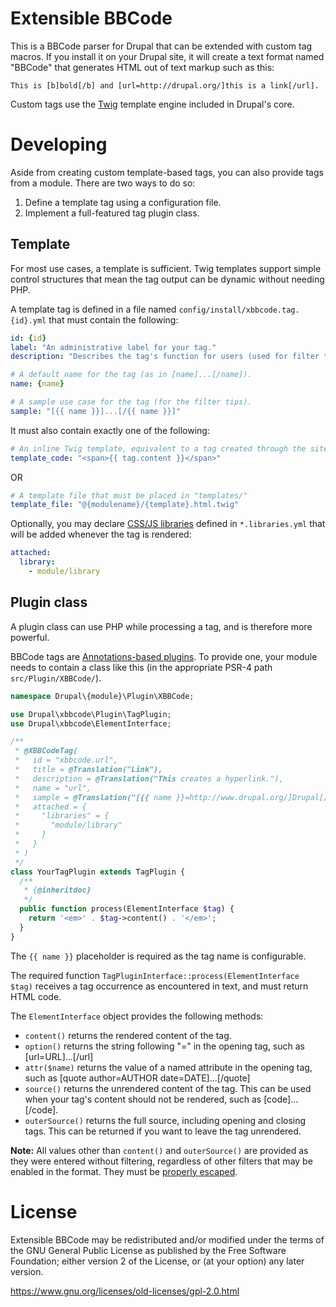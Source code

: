 # Extensible BBCode

This is a BBCode parser for Drupal that can be extended with custom tag macros.
If you install it on your Drupal site, it will create a text format named
"BBCode" that generates HTML out of text markup such as this:

    This is [b]bold[/b] and [url=http://drupal.org/]this is a link[/url].

Custom tags use the [Twig](http://twig.sensiolabs.org/) template engine included
in Drupal's core.

# Developing

Aside from creating custom template-based tags, you can also provide tags from a
module. There are two ways to do so:

1. Define a template tag using a configuration file.
2. Implement a full-featured tag plugin class.

## Template

For most use cases, a template is sufficient. Twig templates support simple
control structures that mean the tag output can be dynamic without needing PHP.

A template tag is defined in a file named `config/install/xbbcode.tag.{id}.yml`
that must contain the following:

```yaml
id: {id}
label: "An administrative label for your tag."
description: "Describes the tag's function for users (used for filter tips)."

# A default name for the tag (as in [name]...[/name]).
name: {name}

# A sample use case for the tag (for the filter tips).
sample: "[{{ name }}]...[/{{ name }}]"
```

It must also contain exactly one of the following:

```yaml
# An inline Twig template, equivalent to a tag created through the site:
template_code: "<span>{{ tag.content }}</span>"
```

OR

```yaml
# A template file that must be placed in "templates/"
template_file: "@{modulename}/{template}.html.twig"
```

Optionally, you may declare [CSS/JS libraries](https://www.drupal.org/developing/api/8/assets)
defined in `*.libraries.yml` that will be added whenever the tag is rendered:

```yaml
attached:
  library:
    - module/library
```

## Plugin class

A plugin class can use PHP while processing a tag, and is therefore more
powerful.

BBCode tags are
[Annotations-based plugins](https://www.drupal.org/node/1882526). To provide
one, your module needs to contain a class like this (in the appropriate PSR-4
path `src/Plugin/XBBCode/`).

```php
namespace Drupal\{module}\Plugin\XBBCode;

use Drupal\xbbcode\Plugin\TagPlugin;
use Drupal\xbbcode\ElementInterface;

/**
 * @XBBCodeTag(
 *   id = "xbbcode.url",
 *   title = @Translation("Link"),
 *   description = @Translation("This creates a hyperlink."),
 *   name = "url",
 *   sample = @Translation("[{{ name }}=http://www.drupal.org/]Drupal[/{{ name }}]")
 *   attached = {
 *     "libraries" = {
 *       "module/library"
 *     }
 *   }
 * )
 */
class YourTagPlugin extends TagPlugin {
  /**
   * {@inheritdoc}
   */
  public function process(ElementInterface $tag) {
    return '<em>' . $tag->content() . '</em>';
  }
}
```

The `{{ name }}` placeholder is required as the tag name is configurable.

The required function `TagPluginInterface::process(ElementInterface $tag)`
receives a tag occurrence as encountered in text, and must return HTML code.

The `ElementInterface` object provides the following methods:

- `content()` returns the rendered content of the tag.
- `option()` returns the string following "=" in the opening tag, such as
  [url=URL]...[/url]
- `attr($name)` returns the value of a named attribute in the opening tag,
  such as [quote author=AUTHOR date=DATE]...[/quote]
- `source()` returns the unrendered content of the tag. This can be used when
  your tag's content should not be rendered, such as [code]...[/code].
- `outerSource()` returns the full source, including opening and closing tags.
  This can be returned if you want to leave the tag unrendered.

**Note:** All values other than `content()` and `outerSource()` are provided as
they were entered without filtering, regardless of other filters that may be
enabled in the format. They must be [properly escaped](https://www.drupal.org/node/2489544).

# License

Extensible BBCode may be redistributed and/or modified under the terms of the
GNU General Public License as published by the Free Software Foundation; either
version 2 of the License, or (at your option) any later version.

https://www.gnu.org/licenses/old-licenses/gpl-2.0.html
